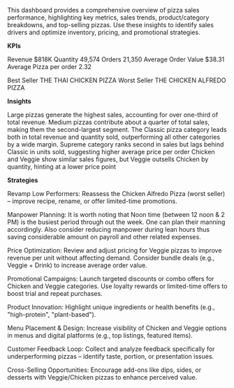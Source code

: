 This dashboard provides a comprehensive overview of pizza sales performance, highlighting key metrics, sales trends, product/category breakdowns, and top-selling pizzas. 
Use these insights to identify sales drivers and optimize inventory, pricing, and promotional strategies.

**KPIs**

Revenue 								$818K
Quantity 							  49,574
Orders 						      21,350
Average Order Value 		$38.31
Average Pizza per order		2.32 

Best Seller 		        THE THAI CHICKEN PIZZA 
Worst Seller 				    THE CHICKEN ALFREDO PIZZA

**Insights**

  Large pizzas generate the highest sales, accounting for over one-third of total revenue.
  Medium pizzas contribute about a quarter of total sales, making them the second-largest segment.
  The Classic pizza category leads both in total revenue and quantity sold, outperforming all other categories by a wide margin.
  Supreme category ranks second in sales but lags behind Classic in units sold, suggesting higher average price per order
  Chicken and Veggie show similar sales figures, but Veggie outsells Chicken by quantity, hinting at a lower price point

**Strategies**

Revamp Low Performers:
Reassess the Chicken Alfredo Pizza (worst seller) – improve recipe, rename, or offer limited-time promotions.

Manpower Planning:
It is worth noting that Noon time (between 12 noon & 2 PM) is the busiest period through out the week.   One can plan their manning
accordingly.  Also consider reducing manpower during lean hours thus saving considerable amount on payroll and other related expenses. 

Price Optimization:
Review and adjust pricing for Veggie pizzas to improve revenue per unit without affecting demand.
Consider bundle deals (e.g., Veggie + Drink) to increase average order value.

Promotional Campaigns:
Launch targeted discounts or combo offers for Chicken and Veggie categories.
Use loyalty rewards or limited-time offers to boost trial and repeat purchases.

Product Innovation:
Highlight unique ingredients or health benefits (e.g., "high-protein", "plant-based").

Menu Placement & Design:
Increase visibility of Chicken and Veggie options in menus and digital platforms (e.g., top listings, featured items).

Customer Feedback Loop:
Collect and analyze feedback specifically for underperforming pizzas – identify taste, portion, or presentation issues.

Cross-Selling Opportunities:
Encourage add-ons like dips, sides, or desserts with Veggie/Chicken pizzas to enhance perceived value.

